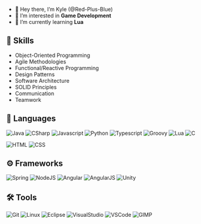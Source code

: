 - 👋 Hey there, I’m Kyle (@Red-Plus-Blue)
- 👀 I’m interested in **Game Development**
- 🌱 I’m currently learning **Lua**

## 📝 Skills
- Object-Oriented Programming
- Agile Methodologies
- Functional/Reactive Programming
- Design Patterns
- Software Architecture
- SOLID Principles
- Communication
- Teamwork

## 📜 Languages
![Java](https://img.shields.io/badge/-java-007396?style=for-the-badge&logo=java)
![CSharp](https://img.shields.io/badge/-c%23-239120?style=for-the-badge&logo=c-sharp)
![Javascript](https://img.shields.io/badge/-javascript-ffb400?style=for-the-badge&logo=javascript&logoColor=white)
![Python](https://img.shields.io/badge/python%20-3776AB?&style=for-the-badge&logo=python&logoColor=white)
![Typescript](https://img.shields.io/badge/typescript-3178C6?&style=for-the-badge&logo=typescript&logoColor=white)
![Groovy](https://img.shields.io/badge/groovy-4298B8?&style=for-the-badge&logo=apache-groovy&logoColor=white)
![Lua](https://img.shields.io/badge/lua-2C2D72?&style=for-the-badge&logo=lua&logoColor=white)
![C](https://img.shields.io/badge/c-A8B9CC?&style=for-the-badge&logo=c&logoColor=white)

![HTML](https://img.shields.io/badge/html%20-%23E34F26.svg?&style=for-the-badge&logo=html5&logoColor=white)
![CSS](https://img.shields.io/badge/css%20-%231572B6.svg?&style=for-the-badge&logo=css3&logoColor=white)

## ⚙️ Frameworks
![Spring](https://img.shields.io/badge/spring-%6DB33F.svg?&style=for-the-badge&logo=spring&logoColor=white)
![NodeJS](https://img.shields.io/badge/node.js-339933?&style=for-the-badge&logo=node.js&logoColor=white)
![Angular](https://img.shields.io/badge/angular-DD0031?&style=for-the-badge&logo=angular&logoColor=white)
![AngularJS](https://img.shields.io/badge/angular_js-E23237?&style=for-the-badge&logo=angularjs&logoColor=white)
![Unity](https://img.shields.io/badge/-unity-000000?style=for-the-badge&logo=unity)

## 🛠️ Tools
![Git](https://img.shields.io/badge/git%20-%23F05033.svg?&style=for-the-badge&logo=git&logoColor=white)
![Linux](https://img.shields.io/badge/-linux-772953?style=for-the-badge&logo=linux&logoColor=white)
![Eclipse](https://img.shields.io/badge/-eclipse-2C2255?style=for-the-badge&logo=eclipse-ide)
![VisualStudio](https://img.shields.io/badge/-visual_studio-5C2D91?style=for-the-badge&logo=visual-studio)
![VSCode](https://img.shields.io/badge/-vscode-00a8e8?style=for-the-badge&logo=visual-studio-code)
![GIMP](https://img.shields.io/badge/-gimp-5C5543?style=for-the-badge&logo=gimp)

